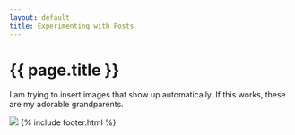 ```yaml
---
layout: default
title: Experimenting with Posts
---
```


{{ page.title }}
================









I am trying to insert images that show up automatically. If this works, these are my adorable grandparents.

![](http://karahmel.github.io/Blog/images/Lews.jpg)
{% include footer.html %}
